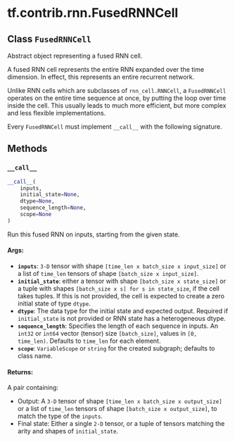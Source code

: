 <div itemscope itemtype="http://developers.google.com/ReferenceObject">
<meta itemprop="name" content="tf.contrib.rnn.FusedRNNCell" />
<meta itemprop="path" content="Stable" />
<meta itemprop="property" content="__call__"/>
</div>

# tf.contrib.rnn.FusedRNNCell

## Class `FusedRNNCell`

Abstract object representing a fused RNN cell.



<!-- Placeholder for "Used in" -->

A fused RNN cell represents the entire RNN expanded over the time
dimension. In effect, this represents an entire recurrent network.

Unlike RNN cells which are subclasses of `rnn_cell.RNNCell`, a `FusedRNNCell`
operates on the entire time sequence at once, by putting the loop over time
inside the cell. This usually leads to much more efficient, but more complex
and less flexible implementations.

Every `FusedRNNCell` must implement `__call__` with the following signature.

## Methods

<h3 id="__call__"><code>__call__</code></h3>

``` python
__call__(
    inputs,
    initial_state=None,
    dtype=None,
    sequence_length=None,
    scope=None
)
```

Run this fused RNN on inputs, starting from the given state.


#### Args:


* <b>`inputs`</b>: `3-D` tensor with shape `[time_len x batch_size x input_size]`
  or a list of `time_len` tensors of shape `[batch_size x input_size]`.
* <b>`initial_state`</b>: either a tensor with shape `[batch_size x state_size]`
  or a tuple with shapes `[batch_size x s] for s in state_size`, if the
  cell takes tuples. If this is not provided, the cell is expected to
  create a zero initial state of type `dtype`.
* <b>`dtype`</b>: The data type for the initial state and expected output. Required
  if `initial_state` is not provided or RNN state has a heterogeneous
    dtype.
* <b>`sequence_length`</b>: Specifies the length of each sequence in inputs. An
  `int32` or `int64` vector (tensor) size `[batch_size]`, values in `[0,
  time_len)`.
  Defaults to `time_len` for each element.
* <b>`scope`</b>: `VariableScope` or `string` for the created subgraph; defaults to
  class name.


#### Returns:

A pair containing:

- Output: A `3-D` tensor of shape `[time_len x batch_size x output_size]`
  or a list of `time_len` tensors of shape `[batch_size x output_size]`,
  to match the type of the `inputs`.
- Final state: Either a single `2-D` tensor, or a tuple of tensors
  matching the arity and shapes of `initial_state`.




